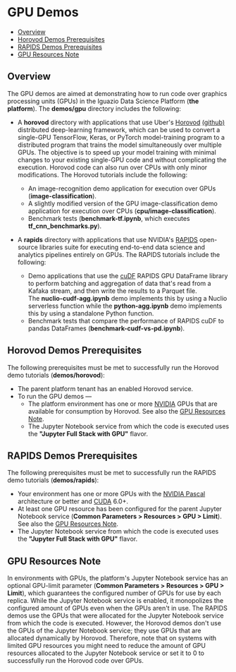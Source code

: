
# GPU Demos

- [Overview](#gpu-demos-overview)
- [Horovod Demos Prerequisites](#horovod-prereq)
- [RAPIDS Demos Prerequisites](#rapids-prereq)
- [GPU Resources Note](#gpu-resources-note)

<a id="gpu-demos-overview"></a>
## Overview

The GPU demos are aimed at demonstrating how to run code over graphics processing units (GPUs) in the Iguazio Data Science Platform (**the platform**).
The **demos/gpu** directory includes the following:

- A **horovod** directory with applications that use Uber's [Horovod](https://eng.uber.com/horovod/) [(github)](https://github.com/horovod/horovod) distributed deep-learning framework, which can be used to convert a single-GPU TensorFlow, Keras, or PyTorch model-training program to a distributed program that trains the model simultaneously over multiple GPUs.
    The objective is to speed up your model training with minimal changes to your existing single-GPU code and without complicating the execution.
    Horovod code can also run over CPUs with only minor modifications.
    The Horovod tutorials include the following:

    - An image-recognition demo application for execution over GPUs (**image-classification**).
    - A slightly modified version of the GPU image-classification demo application for execution over CPUs (**cpu/image-classification**).
    - Benchmark tests (**benchmark-tf.ipynb**, which executes **tf_cnn_benchmarks.py**).

- A **rapids** directory with applications that use NVIDIA's [RAPIDS](https://rapids.ai/) open-source libraries suite for executing end-to-end data science and analytics pipelines entirely on GPUs.
  The RAPIDS tutorials include the following:

    - Demo applications that use the [cuDF](https://rapidsai.github.io/projects/cudf/en/latest/index.html) RAPIDS GPU DataFrame library to perform batching and aggregation of data that's read from a Kafaka stream, and then write the results to a Parquet file.<br>
      The **nuclio-cudf-agg.ipynb** demo implements this by using a Nuclio serverless function while the **python-agg.ipynb** demo implements this by using a standalone Python function.
    - Benchmark tests that compare the performance of RAPIDS cuDF to pandas DataFrames (**benchmark-cudf-vs-pd.ipynb**).

<a id="horovod-prereq"></a>
## Horovod Demos Prerequisites

The following prerequisites must be met to successfully run the Horovod demo tutorials (**demos/horovod**):

- The parent platform tenant has an enabled Horovod service.
- To run the GPU demos &mdash;
  - The platform environment has one or more [NVIDIA](https://www.nvidia.com/en-us/) GPUs that are available for consumption by Horovod.
    See also the [GPU Resources Note](#gpu-resources-note).
  - The Jupyter Notebook service from which the code is executed uses the **"Jupyter Full Stack with GPU"** flavor.

<a id="rapids-prereq"></a>
## RAPIDS Demos Prerequisites

The following prerequisites must be met to successfully run the RAPIDS demo tutorials (**demos/rapids**):

- Your environment has one or more GPUs with the [NVIDIA Pascal](https://www.nvidia.com/en-us/geforce/products/10series/architecture/) architecture or better and [CUDA](https://developer.nvidia.com/cuda-gpus) 6.0+.
- At least one GPU resource has been configured for the parent Jupyter Notebook service (**Common Parameters > Resources > GPU > Limit**).
  See also the [GPU Resources Note](#gpu-resources-note).
- The Jupyter Notebook service from which the code is executed uses the **"Jupyter Full Stack with GPU"** flavor.

<a id="gpu-resources-note"></a>
## GPU Resources Note

In environments with GPUs, the platform's Jupyter Notebook service has an optional GPU-limit parameter (**Common Parameters > Resources > GPU > Limit**), which guarantees the configured number of GPUs for use by each replica.
While the Jupyter Notebook service is enabled, it monopolizes the configured amount of GPUs even when the GPUs aren't in use.
The RAPIDS demos use the GPUs that were allocated for the Jupyter Notebook service from which the code is executed.
However, the Horovod demos don't use the GPUs of the Jupyter Notebook service; they use GPUs that are allocated dynamically by Horovod.
Therefore, note that on systems with limited GPU resources you might need to reduce the amount of GPU resources allocated to the Jupyter Notebook service or set it to 0 to successfully run the Horovod code over GPUs.

